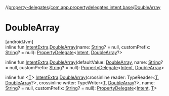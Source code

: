 //[property-delegates](../../index.md)/[com.app.propertydelegates.intent.base](index.md)/[DoubleArray](-double-array.md)

# DoubleArray

[androidJvm]\
inline fun [IntentExtra](../com.app.propertydelegates.intent/-intent-extra/index.md).[DoubleArray](-double-array.md)(name: [String](https://kotlinlang.org/api/latest/jvm/stdlib/kotlin/-string/index.html)? = null, customPrefix: [String](https://kotlinlang.org/api/latest/jvm/stdlib/kotlin/-string/index.html)? = null): [PropertyDelegate](../com.app.propertydelegates/-property-delegate/index.md)<[Intent](https://developer.android.com/reference/kotlin/android/content/Intent.html), [DoubleArray](https://kotlinlang.org/api/latest/jvm/stdlib/kotlin/-double-array/index.html)?>

inline fun [IntentExtra](../com.app.propertydelegates.intent/-intent-extra/index.md).[DoubleArray](-double-array.md)(defaultValue: [DoubleArray](https://kotlinlang.org/api/latest/jvm/stdlib/kotlin/-double-array/index.html), name: [String](https://kotlinlang.org/api/latest/jvm/stdlib/kotlin/-string/index.html)? = null, customPrefix: [String](https://kotlinlang.org/api/latest/jvm/stdlib/kotlin/-string/index.html)? = null): [PropertyDelegate](../com.app.propertydelegates/-property-delegate/index.md)<[Intent](https://developer.android.com/reference/kotlin/android/content/Intent.html), [DoubleArray](https://kotlinlang.org/api/latest/jvm/stdlib/kotlin/-double-array/index.html)>

inline fun <[T](-double-array.md)> [IntentExtra](../com.app.propertydelegates.intent/-intent-extra/index.md).[DoubleArray](-double-array.md)(crossinline reader: TypeReader<[T](-double-array.md), [DoubleArray](https://kotlinlang.org/api/latest/jvm/stdlib/kotlin/-double-array/index.html)?>, crossinline writer: TypeWriter<[T](-double-array.md), [DoubleArray](https://kotlinlang.org/api/latest/jvm/stdlib/kotlin/-double-array/index.html)?>, name: [String](https://kotlinlang.org/api/latest/jvm/stdlib/kotlin/-string/index.html)? = null, customPrefix: [String](https://kotlinlang.org/api/latest/jvm/stdlib/kotlin/-string/index.html)? = null): [PropertyDelegate](../com.app.propertydelegates/-property-delegate/index.md)<[Intent](https://developer.android.com/reference/kotlin/android/content/Intent.html), [T](-double-array.md)>
